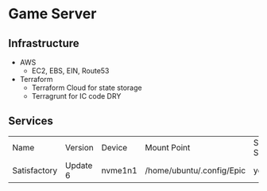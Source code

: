# Game Server

## Infrastructure

- AWS
  - EC2, EBS, EIN, Route53
- Terraform
  - Terraform Cloud for state storage
  - Terragrunt for IC code DRY

## Services

|              |          |         |                           |                |       |
| ------------ | -------- | ------- | ------------------------- | -------------- | ----- |
| Name         | Version  | Device  | Mount Point               | System Service | Port  |
| Satisfactory | Update 6 | nvme1n1 | /home/ubuntu/.config/Epic | yes            | 15777 |
